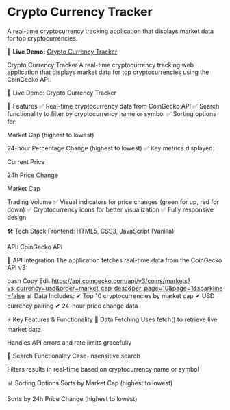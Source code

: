 # Crypto Currency Tracker

A real-time cryptocurrency tracking application that displays market data for top cryptocurrencies.

🔗 **Live Demo:** [Crypto Currency Tracker](cryptotrakz.netlify.app)

Crypto Currency Tracker
A real-time cryptocurrency tracking web application that displays market data for top cryptocurrencies using the CoinGecko API.

🔗 Live Demo: Crypto Currency Tracker

📌 Features
✅ Real-time cryptocurrency data from CoinGecko API
✅ Search functionality to filter by cryptocurrency name or symbol
✅ Sorting options for:

Market Cap (highest to lowest)

24-hour Percentage Change (highest to lowest)
✅ Key metrics displayed:

Current Price

24h Price Change

Market Cap

Trading Volume
✅ Visual indicators for price changes (green for up, red for down)
✅ Cryptocurrency icons for better visualization
✅ Fully responsive design

🛠 Tech Stack
Frontend: HTML5, CSS3, JavaScript (Vanilla)

API: CoinGecko API

🔗 API Integration
The application fetches real-time data from the CoinGecko API v3:

bash
Copy
Edit
https://api.coingecko.com/api/v3/coins/markets?vs_currency=usd&order=market_cap_desc&per_page=10&page=1&sparkline=false
📊 Data Includes:
✔ Top 10 cryptocurrencies by market cap
✔ USD currency pairing
✔ 24-hour price change data

⚡ Key Features & Functionality
📡 Data Fetching
Uses fetch() to retrieve live market data

Handles API errors and rate limits gracefully

🔎 Search Functionality
Case-insensitive search

Filters results in real-time based on cryptocurrency name or symbol

📊 Sorting Options
Sorts by Market Cap (highest to lowest)

Sorts by 24h Price Change (highest to lowest)
